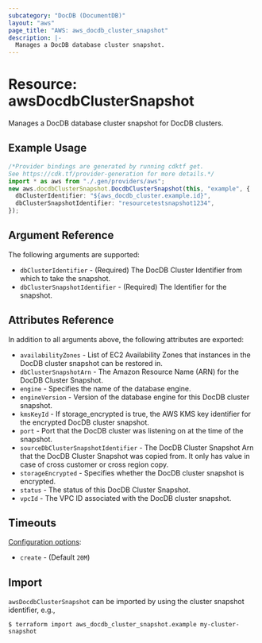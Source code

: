 ```yaml
---
subcategory: "DocDB (DocumentDB)"
layout: "aws"
page_title: "AWS: aws_docdb_cluster_snapshot"
description: |-
  Manages a DocDB database cluster snapshot.
---
```


# Resource: awsDocdbClusterSnapshot

Manages a DocDB database cluster snapshot for DocDB clusters.

## Example Usage

```typescript
/*Provider bindings are generated by running cdktf get.
See https://cdk.tf/provider-generation for more details.*/
import * as aws from "./.gen/providers/aws";
new aws.docdbClusterSnapshot.DocdbClusterSnapshot(this, "example", {
  dbClusterIdentifier: "${aws_docdb_cluster.example.id}",
  dbClusterSnapshotIdentifier: "resourcetestsnapshot1234",
});

```

## Argument Reference

The following arguments are supported:

* `dbClusterIdentifier` - (Required) The DocDB Cluster Identifier from which to take the snapshot.
* `dbClusterSnapshotIdentifier` - (Required) The Identifier for the snapshot.

## Attributes Reference

In addition to all arguments above, the following attributes are exported:

* `availabilityZones` - List of EC2 Availability Zones that instances in the DocDB cluster snapshot can be restored in.
* `dbClusterSnapshotArn` - The Amazon Resource Name (ARN) for the DocDB Cluster Snapshot.
* `engine` - Specifies the name of the database engine.
* `engineVersion` - Version of the database engine for this DocDB cluster snapshot.
* `kmsKeyId` - If storage\_encrypted is true, the AWS KMS key identifier for the encrypted DocDB cluster snapshot.
* `port` - Port that the DocDB cluster was listening on at the time of the snapshot.
* `sourceDbClusterSnapshotIdentifier` - The DocDB Cluster Snapshot Arn that the DocDB Cluster Snapshot was copied from. It only has value in case of cross customer or cross region copy.
* `storageEncrypted` - Specifies whether the DocDB cluster snapshot is encrypted.
* `status` - The status of this DocDB Cluster Snapshot.
* `vpcId` - The VPC ID associated with the DocDB cluster snapshot.

## Timeouts

[Configuration options](https://developer.hashicorp.com/terraform/language/resources/syntax#operation-timeouts):

* `create` - (Default `20M`)

## Import

`awsDocdbClusterSnapshot` can be imported by using the cluster snapshot identifier, e.g.,

```console
$ terraform import aws_docdb_cluster_snapshot.example my-cluster-snapshot
```
